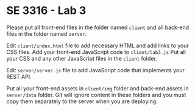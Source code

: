 # SE 3316 - Lab 3
Please put all front-end files in the folder named `client` and all back-end files in the folder named `server`.

Edit `client/index.html` file to add necessary HTML and add links to your CSS files. Add your front-end JavaScript code to `client/lab3.js` Put all your CSS and any other JavaScript files in the `client` folder.

Edit `server/server.js` file to add JavaScript code that implements your REST API.

Put all your front-end assets in `client/img` folder and back-end assets in `server/data` folder. Git will ignore content in these folders and you must copy them separately to the server when you are deploying.
